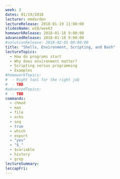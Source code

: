 ```yaml
---
week: 3
dates: 01/19/2018
lecturer: mmdarden
lectureRelease: 2018-01-19 11:00:00
slidesName: w18/week3
homeworkRelease: 2018-01-18 9:00:00
advancedRelease: 2018-01-18 9:00:00
#solutionRelease: 2018-02-01 00:00:00
title: "Shells, Environment, Scripting, and Bash"
lectureTopics:
  - How do programs start
  - Why does environment matter?
  - Scripting versus programming
  - Examples
#homeworkTopics:
#  - Right tool for the right job
#  - TBD
#advancedTopics:
#  - TBD
commands:
  - chmod
  - man
  - file
  - echo
  - seq
  - true
  - which
  - export
  - "yes"
  - "$_"
  - $variable
  - history
  - grep
lectureSummary:
leccapFri:
---
```

